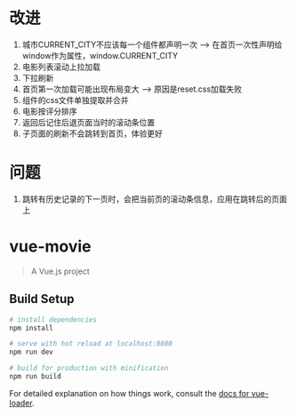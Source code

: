 # 改进
1. 城市CURRENT_CITY不应该每一个组件都声明一次 --> 在首页一次性声明给window作为属性，window.CURRENT_CITY
2. 电影列表滚动上拉加载
3. 下拉刷新
4. 首页第一次加载可能出现布局变大 --> 原因是reset.css加载失败
5. 组件的css文件单独提取并合并
6. 电影按评分排序
7. 返回后记住后退页面当时的滚动条位置
8. 子页面的刷新不会跳转到首页，体验更好

# 问题
1. 跳转有历史记录的下一页时，会把当前页的滚动条信息，应用在跳转后的页面上

# vue-movie

> A Vue.js project

## Build Setup

``` bash
# install dependencies
npm install

# serve with hot reload at localhost:8080
npm run dev

# build for production with minification
npm run build
```

For detailed explanation on how things work, consult the [docs for vue-loader](http://vuejs.github.io/vue-loader).
